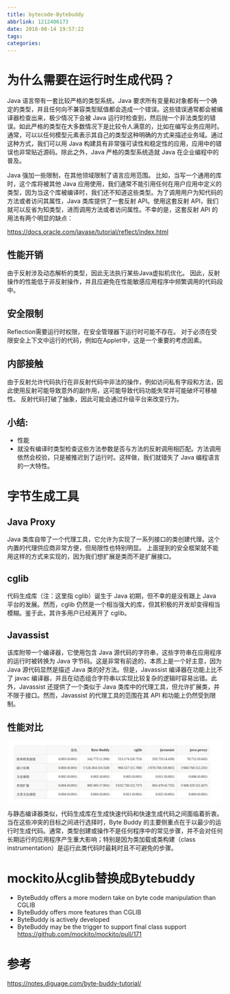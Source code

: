 ```yaml
---
title: bytecode-Bytebuddy
abbrlink: 1212406173
date: 2018-08-14 19:57:22
tags:
categories:
---
```

# 为什么需要在运行时生成代码？
Java 语言带有一套比较严格的类型系统。Java 要求所有变量和对象都有一个确定的类型，并且任何向不兼容类型赋值都会造成一个错误。这些错误通常都会被编译器检查出来，极少情况下会被 Java 运行时检查到，然后抛一个非法类型的错误。如此严格的类型在大多数情况下是比较令人满意的，比如在编写业务应用时。通常，可以以任何模型元素表示其自己的类型这种明确的方式来描述业务域。通过这种方式，我们可以用 Java 构建具有非常强可读性和稳定性的应用，应用中的错误也非常贴近源码。除此之外，Java 严格的类型系统造就 Java 在企业编程中的普及。

Java 强加一些限制，在其他领域限制了语言应用范围。 比如，当写一个通用的库时，这个库将被其他 Java 应用使用，我们通常不能引用任何在用户应用中定义的类型，因为当这个库被编译时，我们还不知道这些类型。为了调用用户为知代码的方法或者访问其属性，Java 类库提供了一套反射 API。使用这套反射 API，我们就可以反省为知类型，进而调用方法或者访问属性。不幸的是，这套反射 API 的用法有两个明显的缺点：

https://docs.oracle.com/javase/tutorial/reflect/index.html

## 性能开销
由于反射涉及动态解析的类型，因此无法执行某些Java虚拟机优化。 因此，反射操作的性能低于非反射操作，并且应避免在性能敏感应用程序中频繁调用的代码段中。
## 安全限制
Reflection需要运行时权限，在安全管理器下运行时可能不存在。 对于必须在受限安全上下文中运行的代码，例如在Applet中，这是一个重要的考虑因素。
## 内部接触
由于反射允许代码执行在非反射代码中非法的操作，例如访问私有字段和方法，因此使用反射可能导致意外的副作用，这可能导致代码功能失常并可能破坏可移植性。 反射代码打破了抽象，因此可能会通过升级平台来改变行为。

## 小结:
- 性能
- 就没有编译时类型检查这些方法参数是否与方法的反射调用相匹配。方法调用依然会校验，只是被推迟到了运行时。这样做，我们就错失了 Java 编程语言的一大特性。

# 字节生成工具
## Java Proxy
Java 类库自带了一个代理工具，它允许为实现了一系列接口的类创建代理。这个内置的代理供应商非常方便，但局限性也特别明显。 上面提到的安全框架就不能用这样的方式来实现的，因为我们想扩展是类而不是扩展接口。

## cglib
代码生成库（注：这里指 cglib）诞生于 Java 初期，但不幸的是没有跟上 Java 平台的发展。然而，cglib 仍然是一个相当强大的库，但其积极的开发却变得相当模糊。鉴于此，其许多用户已经离开了 cglib。

## Javassist
该库附带一个编译器，它使用包含 Java 源代码的字符串，这些字符串在应用程序的运行时被转换为 Java 字节码。这是非常有前途的，本质上是一个好主意，因为 Java 源代码显然是描述 Java 类的好方法。但是，Javassist 编译器在功能上比不了 javac 编译器，并且在动态组合字符串以实现比较复杂的逻辑时容易出错。此外，Javassist 还提供了一个类似于 Java 类库中的代理工具，但允许扩展类，并不限于接口。然而，Javassist 的代理工具的范围在其 API 和功能上仍然受到限制。


## 性能对比

![upload successful](/images/pasted-228.png)

与静态编译器类似，代码生成库在生成快速代码和快速生成代码之间面临着折衷。当在这些冲突的目标之间进行选择时，Byte Buddy 的主要侧重点在于以最少的运行时生成代码。通常，类型创建或操作不是任何程序中的常见步骤，并不会对任何长期运行的应用程序产生重大影响；特别是因为类加载或类构建（class instrumentation）是运行此类代码时最耗时且不可避免的步骤。




# mockito从cglib替换成Bytebuddy
- ByteBuddy offers a more modern take on byte code manipulation than CGLIB
- ByteBuddy offers more features than CGLIB
- ByteBuddy is actively developed
- ByteBuddy may be the trigger to support final class support
https://github.com/mockito/mockito/pull/171


# 参考
https://notes.diguage.com/byte-buddy-tutorial/